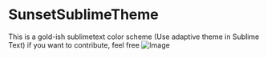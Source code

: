 # SunsetSublimeTheme
This is a gold-ish sublimetext color scheme 
(Use adaptive theme in Sublime Text)
if you want to contribute, feel free
![Image](https://github.com/AnGlonchas/SunsetSublimeTheme/tree/main/img/img.png)
